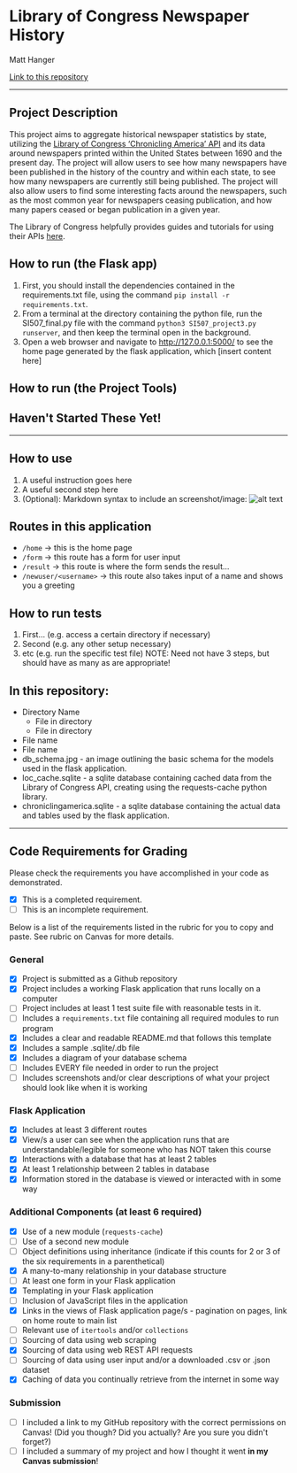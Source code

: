 # Library of Congress Newspaper History

Matt Hanger

[Link to this repository](https://github.com/mwhanger/si507_final)

---

## Project Description

This project aims to aggregate historical newspaper statistics by state, utilizing the [Library of Congress ‘Chronicling America’ API](https://chroniclingamerica.loc.gov/search/titles/) and its data around newspapers printed within the United States between 1690 and the present day. The project will allow users to see how many newspapers have been published in the history of the country and within each state, to see how many newspapers are currently still being published. The project will also allow users to find some interesting facts around the newspapers, such as the most common year for newspapers ceasing publication, and how many papers ceased or began publication in a given year.

The Library of Congress helpfully provides guides and tutorials for using their APIs [here](https://labs.loc.gov/lc-for-robots/).

## How to run (the Flask app)

1. First, you should install the dependencies contained in the requirements.txt file, using the command `pip install -r requirements.txt`.
2. From a terminal at the directory containing the python file, run the SI507_final.py file with the command `python3 SI507_project3.py runserver`, and then keep the terminal open in the background.
3. Open a web browser and navigate to http://127.0.0.1:5000/ to see the home page generated by the flask application, which [insert content here]

## How to run (the Project Tools)


## Haven't Started These Yet!
---
## How to use

1. A useful instruction goes here
2. A useful second step here
3. (Optional): Markdown syntax to include an screenshot/image: ![alt text](image.jpg)

## Routes in this application
- `/home` -> this is the home page
- `/form` -> this route has a form for user input
- `/result` -> this route is where the form sends the result...
- `/newuser/<username>` -> this route also takes input of a name and shows you a greeting

## How to run tests
1. First... (e.g. access a certain directory if necessary)
2. Second (e.g. any other setup necessary)
3. etc (e.g. run the specific test file)
NOTE: Need not have 3 steps, but should have as many as are appropriate!

## In this repository:
- Directory Name
  - File in directory
  - File in directory
- File name
- File name
- db_schema.jpg - an image outlining the basic schema for the models used in the flask application.
- loc_cache.sqlite - a sqlite database containing cached data from the Library of Congress API, creating using the requests-cache python library.
- chroniclingamerica.sqlite - a sqlite database containing the actual data and tables used by the flask application.

---
## Code Requirements for Grading
Please check the requirements you have accomplished in your code as demonstrated.
- [x] This is a completed requirement.
- [ ] This is an incomplete requirement.

Below is a list of the requirements listed in the rubric for you to copy and paste.  See rubric on Canvas for more details.

### General
- [x] Project is submitted as a Github repository
- [x] Project includes a working Flask application that runs locally on a computer
- [ ] Project includes at least 1 test suite file with reasonable tests in it.
- [ ] Includes a `requirements.txt` file containing all required modules to run program
- [x] Includes a clear and readable README.md that follows this template
- [x] Includes a sample .sqlite/.db file
- [x] Includes a diagram of your database schema
- [ ] Includes EVERY file needed in order to run the project
- [ ] Includes screenshots and/or clear descriptions of what your project should look like when it is working

### Flask Application
- [x] Includes at least 3 different routes
- [x] View/s a user can see when the application runs that are understandable/legible for someone who has NOT taken this course
- [x] Interactions with a database that has at least 2 tables
- [x] At least 1 relationship between 2 tables in database
- [x] Information stored in the database is viewed or interacted with in some way

### Additional Components (at least 6 required)
- [x] Use of a new module (`requests-cache`)
- [ ] Use of a second new module
- [ ] Object definitions using inheritance (indicate if this counts for 2 or 3 of the six requirements in a parenthetical)
- [x] A many-to-many relationship in your database structure
- [ ] At least one form in your Flask application
- [x] Templating in your Flask application
- [ ] Inclusion of JavaScript files in the application
- [x] Links in the views of Flask application page/s - pagination on pages, link on home route to main list
- [ ] Relevant use of `itertools` and/or `collections`
- [ ] Sourcing of data using web scraping
- [x] Sourcing of data using web REST API requests
- [ ] Sourcing of data using user input and/or a downloaded .csv or .json dataset
- [x] Caching of data you continually retrieve from the internet in some way

### Submission
- [ ] I included a link to my GitHub repository with the correct permissions on Canvas! (Did you though? Did you actually? Are you sure you didn't forget?)
- [ ] I included a summary of my project and how I thought it went **in my Canvas submission**!
